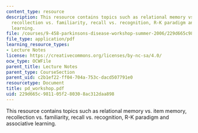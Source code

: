 ```yaml
---
content_type: resource
description: This resource contains topics such as relational memory vs. item memory,
  recollection vs. familiarity, recall vs. recognition, R-K paradigm and associative
  learning.
file: /courses/9-458-parkinsons-disease-workshop-summer-2006/229d665c981105f280308ac312daa898_pd_workshop.pdf
file_type: application/pdf
learning_resource_types:
- Lecture Notes
license: https://creativecommons.org/licenses/by-nc-sa/4.0/
ocw_type: OCWFile
parent_title: Lecture Notes
parent_type: CourseSection
parent_uid: c2b1ef22-ff04-704a-753c-dacd507791e0
resourcetype: Document
title: pd_workshop.pdf
uid: 229d665c-9811-05f2-8030-8ac312daa898
---
```

This resource contains topics such as relational memory vs. item memory, recollection vs. familiarity, recall vs. recognition, R-K paradigm and associative learning.